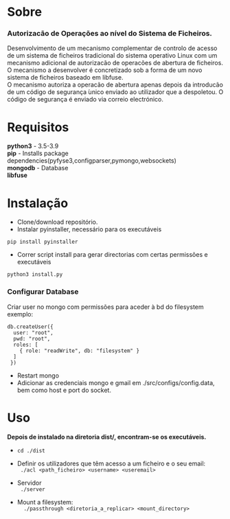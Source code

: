 # Sobre
### Autorizacão de Operações ao nível do Sistema de Ficheiros.</br>
Desenvolvimento de um mecanismo complementar de controlo de acesso de um sistema de ficheiros tradicional do sistema operativo Linux com um mecanismo adicional de autorizacão de operacões de abertura de ficheiros.  O mecanismo a desenvolver é concretizado sob a forma de um novo sistema de ficheiros baseado em libfuse.</br>
O mecanismo autoriza a operacão de abertura apenas depois da introducão de um código de segurança ́unico enviado ao utilizador que a despoletou. O código de  segurança é enviado via correio electrónico.

# Requisitos

**python3** - 3.5-3.9 </br>
**pip** - Installs package dependencies(pyfyse3,configparser,pymongo,websockets)</br>
**mongodb** - Database</br>
**libfuse** </br>

# Instalação

- Clone/download repositório.
- Instalar pyinstaller, necessário para os executáveis
```
pip install pyinstaller
```
- Correr script install para gerar directorias com certas permissões e executáveis
```
python3 install.py
```
### Configurar Database 
Criar user no mongo com permissões para aceder à bd do filesystem
exemplo:

```mongo
db.createUser({
  user: "root",
  pwd: "root",     
  roles: [
    { role: "readWrite", db: "filesystem" }
  ]
 })
```
- Restart mongo
- Adicionar as credenciais mongo e gmail em ./src/configs/config.data, bem como host e port do socket.

# Uso
**Depois de instalado na diretoria dist/, encontram-se os executáveis.**</br>
- ``` cd ./dist ```
- Definir os utilizadores que têm acesso a um ficheiro e o seu email:</br>
``` ./acl <path_ficheiro> <username> <useremail>```</br>

- Servidor</br>
```  ./server ``` </br>

- Mount a filesystem:</br>
```  ./passthrough <diretoria_a_replicar> <mount_directory>``` </br>



